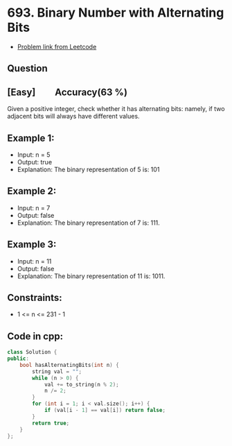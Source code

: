 # 693. Binary Number with Alternating Bits
- [Problem link from Leetcode](https://leetcode.com/problems/binary-number-with-alternating-bits/description/)
## Question
## [Easy] &nbsp;&nbsp;&nbsp;&nbsp;&nbsp;&nbsp;&nbsp; Accuracy(63 %)
Given a positive integer, check whether it has alternating bits: namely, if two adjacent bits will always have different values.
## Example 1:
- Input: n = 5
- Output: true
- Explanation: The binary representation of 5 is: 101
## Example 2:
- Input: n = 7
- Output: false
- Explanation: The binary representation of 7 is: 111.
## Example 3:
- Input: n = 11
- Output: false
- Explanation: The binary representation of 11 is: 1011.
## Constraints:
- 1 <= n <= 231 - 1
## Code in cpp:
```cpp
class Solution {
public:
    bool hasAlternatingBits(int n) {
        string val = "";
        while (n > 0) {
            val += to_string(n % 2);
            n /= 2;
        }
        for (int i = 1; i < val.size(); i++) {
            if (val[i - 1] == val[i]) return false;
        }
        return true;
    }
};
```
